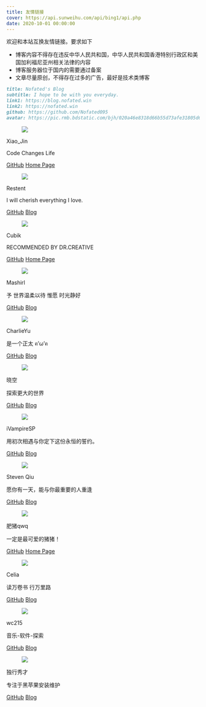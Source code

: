 ```yaml
---
title: 友情链接
cover: https://api.sunweihu.com/api/bing1/api.php
date: 2020-10-01 00:00:00
---
```

欢迎和本站互换友情链接。要求如下

- 博客内容不得存在违反中华人民共和国，中华人民共和国香港特别行政区和美国加利福尼亚州相关法律的内容
- 博客服务器位于国内的需要通过备案
- 文章尽量原创，不得存在过多的广告，最好是技术类博客

``` md 站点信息
title: Nofated's Blog
subtitle: I hope to be with you everyday.
link1: https://blog.nofated.win
link2: https://nofated.win
github: https://github.com/Nofated095
avatar: https://pic.rmb.bdstatic.com/bjh/020a46e8318d66b55d73afe31805d653.jpeg
```

<!--link rel="stylesheet" href="https://cdn.jsdelivr.net/npm/mdui@1.0.0/dist/css/mdui.min.css">
<script src="https://cdn.jsdelivr.net/npm/mdui@1.0.0/dist/js/mdui.min.js"></script-->

<div class="card">
<div class="card-content">
  <div class="media">
      <div class="media-left">
        <figure class="image is-48x48">
          <img src="https://xiaojin233.cn/img/avator.png">
        </figure>
      </div>
      <div class="media-content">
        <p class="title is-4">Xiao_Jin</p>
        <p class="subtitle is-6">Code Changes Life</p>
      </div>
    </div>
    </div>
  <footer class="card-footer">
    <a href="https://github.com/Jinzhijie" class="card-footer-item">GitHub</a>
    <a href="https://xiaojin233.cn" class="card-footer-item">Home Page</a>
  </footer>
</div>
<div class="card">
<div class="card-content">
  <div class="media">
      <div class="media-left">
        <figure class="image is-48x48">
          <img src="https://cdn.jsdelivr.net/gh/Restent/Restent/avatar.jpg">
        </figure>
      </div>
      <div class="media-content">
        <p class="title is-4">Restent</p>
        <p class="subtitle is-6">I will cherish everything I love.</p>
      </div>
    </div>
    </div>
  <footer class="card-footer">
    <a href="https://github.com/Restent" class="card-footer-item">GitHub</a>
    <a href="https://blog.restent.win/" class="card-footer-item">Blog</a>
  </footer>
</div>
<div class="card">
<div class="card-content">
  <div class="media">
      <div class="media-left">
        <figure class="image is-48x48">
          <img src="https://cdn.jsdelivr.net/gh/Cubik65536/cubik-favicons@main/CubikLogo.png">
        </figure>
      </div>
      <div class="media-content">
        <p class="title is-4">Cubik</p>
        <p class="subtitle is-6">RECOMMENDED BY DR.CREATIVE</p>
      </div>
    </div>
    </div>
  <footer class="card-footer">
    <a href="https://github.com/cubik65536" class="card-footer-item">GitHub</a>
    <a href="https://www.cubik65536.top" class="card-footer-item">Home Page</a>
  </footer>
</div>
<div class="card">
<div class="card-content">
  <div class="media">
      <div class="media-left">
        <figure class="image is-48x48">
          <img src="https://cdn.jsdelivr.net/gh/Mashirl/Blog/source/images/avatar.jpg">
        </figure>
      </div>
      <div class="media-content">
        <p class="title is-4">Mashirl</p>
        <p class="subtitle is-6">予 世界温柔以待 惟愿 时光静好</p>
      </div>
    </div>
    </div>
  <footer class="card-footer">
    <a href="https://github.com/Mashirl" class="card-footer-item">GitHub</a>
    <a href="https://mashirl.com/" class="card-footer-item">Blog</a>
  </footer>
</div>
<!-- div class="card">
<div class="card-content">
  <div class="media">
      <div class="media-left">
        <figure class="image is-48x48">
          <img src="https://xiaohaoxh.cn/wp-content/uploads/2021/04/logomaker.png">
        </figure>
      </div>
      <div class="media-content">
        <p class="title is-4">Xiaohaoxh</p>
        <p class="subtitle is-6">一个深圳初中生的原创生活书~</p>
      </div>
    </div>
    </div>
  <footer class="card-footer">
    <a href="https://github.com/Xiaohaoxh520" class="card-footer-item">GitHub</a>
    <a href="https://xiaohaoxh.cn/" class="card-footer-item">Blog</a>
  </footer>
</div -->
<div class="card">
<div class="card-content">
  <div class="media">
      <div class="media-left">
        <figure class="image is-48x48">
          <img src="https://blog.charlie.moe/images/avatar.png">
        </figure>
      </div>
      <div class="media-content">
        <p class="title is-4">CharlieYu</p>
        <p class="subtitle is-6">是一个正太 ฅ’ω’ฅ</p>
      </div>
    </div>
    </div>
  <footer class="card-footer">
    <a href="https://github.com/CharlieYu4994" class="card-footer-item">GitHub</a>
    <a href="https://blog.charlie.moe" class="card-footer-item">Blog</a>
  </footer>
</div>
<div class="card">
<div class="card-content">
  <div class="media">
      <div class="media-left">
        <figure class="image is-48x48">
          <img src="https://blog.moeworld.tech/wp-content/uploads/2019/07/10_avatar_big_waifu2x_art_noise1_scale_tta_1.png">
        </figure>
      </div>
      <div class="media-content">
        <p class="title is-4">晓空</p>
        <p class="subtitle is-6">探索更大的世界</p>
      </div>
    </div>
    </div>
  <footer class="card-footer">
    <a href="https://github.com/kjzh001" class="card-footer-item">GitHub</a>
    <a href="https://blog.moeworld.tech/" class="card-footer-item">Blog</a>
  </footer>
</div>
<div class="card">
<div class="card-content">
  <div class="media">
      <div class="media-left">
        <figure class="image is-48x48">
          <img src="https://fdn.geekzu.org/avatar/9116fc3de8f9a46668beb1a6b7dbcbcd">
        </figure>
      </div>
      <div class="media-content">
        <p class="title is-4">iVampireSP</p>
        <p class="subtitle is-6">用初次相遇与你定下这份永恒的誓约。</p>
      </div>
    </div>
    </div>
  <footer class="card-footer">
    <a href="https://github.com/iVampireSP" class="card-footer-item">GitHub</a>
    <a href="https://ivampiresp.com/" class="card-footer-item">Blog</a>
  </footer>
</div>
<div class="card">
<div class="card-content">
  <div class="media">
      <div class="media-left">
        <figure class="image is-48x48">
          <img src="https://www.littleqiu.net/images/Avatar.png">
        </figure>
      </div>
      <div class="media-content">
        <p class="title is-4">Steven Qiu</p>
        <p class="subtitle is-6">愿你有一天，能与你最重要的人重逢</p>
      </div>
    </div>
    </div>
  <footer class="card-footer">
    <a href="https://github.com/tnqzh123" class="card-footer-item">GitHub</a>
    <a href="https://www.littleqiu.net/" class="card-footer-item">Blog</a>
  </footer>
</div>
<div class="card">
<div class="card-content">
  <div class="media">
      <div class="media-left">
        <figure class="image is-48x48">
          <img src="https://open.cdn.feizhuqwq.com/faviconHD.jpg">
        </figure>
      </div>
      <div class="media-content">
        <p class="title is-4">肥猪qwq</p>
        <p class="subtitle is-6">一定是最可爱的猪猪！</p>
      </div>
    </div>
    </div>
  <footer class="card-footer">
    <a href="https://github.com/feizhuqwq" class="card-footer-item">GitHub</a>
    <a href="https://www.feizhuqwq.com/" class="card-footer-item">Home Page</a>
  </footer>
</div>
<div class="card">
<div class="card-content">
  <div class="media">
      <div class="media-left">
        <figure class="image is-48x48">
          <img src="https://cdn.jsdelivr.net/gh/liangchuxin/blog-files@master/img/20210306130253.jpg">
        </figure>
      </div>
      <div class="media-content">
        <p class="title is-4">Celia</p>
        <p class="subtitle is-6">读万卷书 行万里路</p>
      </div>
    </div>
    </div>
  <footer class="card-footer">
    <a href="https://github.com/liangchuxin" class="card-footer-item">GitHub</a>
    <a href="https://blog.becomingcelia.com/" class="card-footer-item">Blog</a>
  </footer>
</div>
<div class="card">
<div class="card-content">
  <div class="media">
      <div class="media-left">
        <figure class="image is-48x48">
          <img src="http://wc215.byethost10.com/zb_users/upload/2021/12/202112281640693258556420.png">
        </figure>
      </div>
      <div class="media-content">
        <p class="title is-4">wc215</p>
        <p class="subtitle is-6">音乐-软件-探索</p>
      </div>
    </div>
    </div>
  <footer class="card-footer">
    <a href="https://github.com/wc915760215" class="card-footer-item">GitHub</a>
    <a href="http://wc215.byethost10.com/" class="card-footer-item">Blog</a>
  </footer>
</div>
<div class="card">
<div class="card-content">
  <div class="media">
      <div class="media-left">
        <figure class="image is-48x48">
          <img src="https://shuiyunxc.github.io/images/avatar.png">
        </figure>
      </div>
      <div class="media-content">
        <p class="title is-4">独行秀才</p>
        <p class="subtitle is-6">专注于黑苹果安装维护</p>
      </div>
    </div>
    </div>
  <footer class="card-footer">
    <a href="https://github.com/shuiyunxc" class="card-footer-item">GitHub</a>
    <a href="https://shuiyunxc.github.io/" class="card-footer-item">Blog</a>
  </footer>
</div>

<!-- body class="mdui-loaded">
    <div class="mdui-container-fluid">
            <div class="mdui-col-xs-12 mdui-col-sm-6"><br>
                <a href="https://blog.bangbang93.com/" target="_blank">
                    <div class="mdui-card mdui-hoverable mdui-ripple">
                        <div class="mdui-card-header">
                        <img class="mdui-card-header-avatar" src="https://tva3.sinaimg.cn/crop.0.0.200.200.200/56e0fc78jw1e8qgp5bmzyj2050050aa8.jpg">
                        <div class="mdui-card-header-title">bangbang93.blog()</div>
                        <div class="mdui-card-header-subtitle">bangbang93常驻据点</div>
                        </div>
                    </div>
                </a>
            </div>
            <div class="mdui-col-xs-12 mdui-col-sm-6"><br>
                <a href="https://blog.becomingcelia.com/" target="_blank">
                    <div class="mdui-card mdui-hoverable mdui-ripple">
                        <div class="mdui-card-header">
                        <img class="mdui-card-header-avatar" src="https://blog.becomingcelia.com/zb_users/theme/suiranx_air/image/favicon.ico">
                        <div class="mdui-card-header-title">Celia的博客</div>
                        <div class="mdui-card-header-subtitle">读万卷书，行万里路</div>
                        </div>
                    </div>
                </a>
            </div>
            <div class="mdui-col-xs-12 mdui-col-sm-6"><br>
                <a href="https://www.runningcheese.com/" target="_blank">
                    <div class="mdui-card mdui-hoverable mdui-ripple">
                        <div class="mdui-card-header">
                        <img class="mdui-card-header-avatar" src="https://www.runningcheese.com/wp-content/uploads/2019/07/11/2019071115110119.png">
                        <div class="mdui-card-header-title">奔跑中的奶酪</div>
                        <div class="mdui-card-header-subtitle">有智，有趣，有爱</div>
                        </div>
                    </div>
                </a>
            </div>
            <div class="mdui-col-xs-12 mdui-col-sm-6"><br>
                <a href="https://www.52ecy.cn/" target="_blank">
                    <div class="mdui-card mdui-hoverable mdui-ripple">
                        <div class="mdui-card-header">
                        <img class="mdui-card-header-avatar" src="https://tvax4.sinaimg.cn/crop.0.0.640.640.180/78350c19ly8fjzdg8pbsqj20hs0hsmyu.jpg">
                        <div class="mdui-card-header-title">阿珏博客</div>
                        <div class="mdui-card-header-subtitle">逐梦，逐二次元，就如同你所看到的一样</div>
                        </div>
                    </div>
                </a>
            </div>
        </div>
    </div>
</body -->

<!--
该页面采用了 `Material Design` 的设计，下面是示例

``` HTML MDUI>folded
<link rel="stylesheet" href="https://cdn.jsdelivr.net/npm/mdui@1.0.0/dist/css/mdui.min.css"> // 加载主题文件
<script src="https://cdn.jsdelivr.net/npm/mdui@1.0.0/dist/js/mdui.min.js"></script>

<body class="mdui-loaded">
    <div class="mdui-container-fluid">
        <div class="mdui-row">
            <div class="mdui-col-xs-12 mdui-col-sm-6"><br>
                <a href="https://example.com" target="_blank">
                    <div class="mdui-card mdui-hoverable mdui-ripple">
                        <div class="mdui-card-header">
                        <img class="mdui-card-header-avatar" src="https://example.com/images/avatar.png">
                        <div class="mdui-card-header-title">YourNamehere</div>
                        <div class="mdui-card-header-subtitle">YourTexthere</div>
                        </div>
                    </div>
                </a>
            </div>
            <div class="mdui-col-xs-12 mdui-col-sm-6"><br>
                <a href="https://example1.com" target="_blank">
                    <div class="mdui-card mdui-hoverable mdui-ripple">
                        <div class="mdui-card-header">
                        <img class="mdui-card-header-avatar" src="https://example1.com/images/avatar.png">
                        <div class="mdui-card-header-title">YourNamehere</div>
                        <div class="mdui-card-header-subtitle">YourTexthere</div>
                        </div>
                    </div>
                </a>
            </div>
        </div>
    </div>
</body>
```
-->
